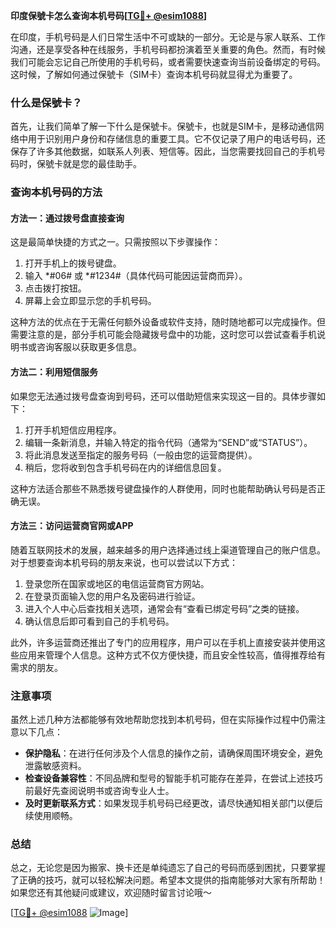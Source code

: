 **印度保號卡怎么查询本机号码[[TG💪+ @esim1088](https://t.me/s/esim1088)]**

在印度，手机号码是人们日常生活中不可或缺的一部分。无论是与家人联系、工作沟通，还是享受各种在线服务，手机号码都扮演着至关重要的角色。然而，有时候我们可能会忘记自己所使用的手机号码，或者需要快速查询当前设备绑定的号码。这时候，了解如何通过保號卡（SIM卡）查询本机号码就显得尤为重要了。

### 什么是保號卡？

首先，让我们简单了解一下什么是保號卡。保號卡，也就是SIM卡，是移动通信网络中用于识别用户身份和存储信息的重要工具。它不仅记录了用户的电话号码，还保存了许多其他数据，如联系人列表、短信等。因此，当您需要找回自己的手机号码时，保號卡就是您的最佳助手。

### 查询本机号码的方法

#### 方法一：通过拨号盘直接查询

这是最简单快捷的方式之一。只需按照以下步骤操作：

1. 打开手机上的拨号键盘。
2. 输入 *#06# 或 *#1234#（具体代码可能因运营商而异）。
3. 点击拨打按钮。
4. 屏幕上会立即显示您的手机号码。

这种方法的优点在于无需任何额外设备或软件支持，随时随地都可以完成操作。但需要注意的是，部分手机可能会隐藏拨号盘中的功能，这时您可以尝试查看手机说明书或咨询客服以获取更多信息。

#### 方法二：利用短信服务

如果您无法通过拨号盘查询到号码，还可以借助短信来实现这一目的。具体步骤如下：

1. 打开手机短信应用程序。
2. 编辑一条新消息，并输入特定的指令代码（通常为“SEND”或“STATUS”）。
3. 将此消息发送至指定的服务号码（一般由您的运营商提供）。
4. 稍后，您将收到包含手机号码在内的详细信息回复。

这种方法适合那些不熟悉拨号键盘操作的人群使用，同时也能帮助确认号码是否正确无误。

#### 方法三：访问运营商官网或APP

随着互联网技术的发展，越来越多的用户选择通过线上渠道管理自己的账户信息。对于想要查询本机号码的朋友来说，也可以尝试以下方式：

1. 登录您所在国家或地区的电信运营商官方网站。
2. 在登录页面输入您的用户名及密码进行验证。
3. 进入个人中心后查找相关选项，通常会有“查看已绑定号码”之类的链接。
4. 确认信息后即可看到自己的手机号码。

此外，许多运营商还推出了专门的应用程序，用户可以在手机上直接安装并使用这些应用来管理个人信息。这种方式不仅方便快捷，而且安全性较高，值得推荐给有需求的朋友。

### 注意事项

虽然上述几种方法都能够有效地帮助您找到本机号码，但在实际操作过程中仍需注意以下几点：

- **保护隐私**：在进行任何涉及个人信息的操作之前，请确保周围环境安全，避免泄露敏感资料。
- **检查设备兼容性**：不同品牌和型号的智能手机可能存在差异，在尝试上述技巧前最好先查阅说明书或咨询专业人士。
- **及时更新联系方式**：如果发现手机号码已经更改，请尽快通知相关部门以便后续使用顺畅。

### 总结

总之，无论您是因为搬家、换卡还是单纯遗忘了自己的号码而感到困扰，只要掌握了正确的技巧，就可以轻松解决问题。希望本文提供的指南能够对大家有所帮助！如果您还有其他疑问或建议，欢迎随时留言讨论哦～

[[TG💪+ @esim1088](https://t.me/s/esim1088) ![Image](https://i.postimg.cc/4NQfJmqS/Snipaste-2025-05-13-00-14-12.png)]